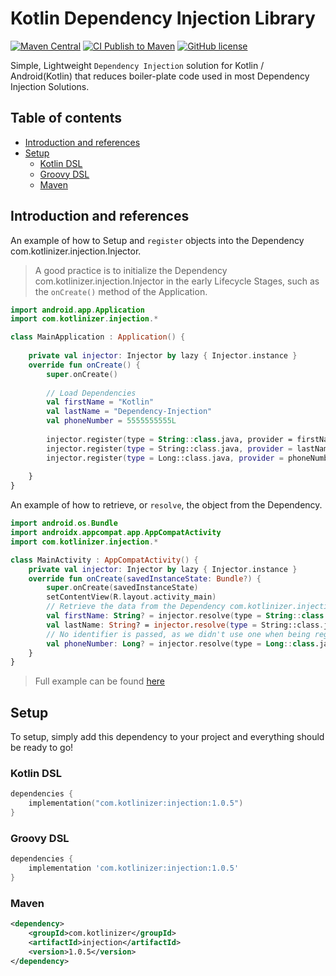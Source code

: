 # Kotlin Dependency Injection Library

[![Maven Central](https://img.shields.io/maven-central/v/com.kotlinizer/injection.svg?label=Maven%20Central)](https://search.maven.org/search?q=g:%22com.kotlinizer%22%20AND%20a:%22injection%22)
[![CI Publish to Maven](https://github.com/kotlinize/injection/actions/workflows/maven-publish.yml/badge.svg)](https://github.com/kotlinize/injection/actions/workflows/maven-publish.yml)
[![GitHub license](https://img.shields.io/badge/license-Apache%20License%202.0-orange.svg?style=flat)](http://www.apache.org/licenses/LICENSE-2.0)

Simple, Lightweight ```Dependency Injection``` solution for Kotlin / Android(Kotlin) that reduces boiler-plate code used in most Dependency Injection Solutions.

## Table of contents
<!--- TOC -->
* [Introduction and references](#introduction-and-references)
* [Setup](#setup)
  * [Kotlin DSL](#kotlin-dsl)
  * [Groovy DSL](#groovy-dsl)
  * [Maven](#maven)
<!--- END -->

## Introduction and references

An example of how to Setup and `register` objects into the Dependency com.kotlinizer.injection.Injector. 

> A good practice is to initialize the Dependency com.kotlinizer.injection.Injector in the early Lifecycle Stages, such as the `onCreate()` method of the Application.

```kotlin
import android.app.Application
import com.kotlinizer.injection.*

class MainApplication : Application() {
	
	private val injector: Injector by lazy { Injector.instance }
	override fun onCreate() {
		super.onCreate()
		
		// Load Dependencies
		val firstName = "Kotlin"
		val lastName = "Dependency-Injection"
		val phoneNumber = 5555555555L
		
		injector.register(type = String::class.java, provider = firstName, identifier = "FIRST_NAME")
		injector.register(type = String::class.java, provider = lastName, identifier = "LAST_NAME")
		injector.register(type = Long::class.java, provider = phoneNumber)
		
	}
}
```

An example of how to retrieve, or ```resolve```, the object from the Dependency.

```kotlin
import android.os.Bundle
import androidx.appcompat.app.AppCompatActivity
import com.kotlinizer.injection.*

class MainActivity : AppCompatActivity() {
	private val injector: Injector by lazy { Injector.instance }
	override fun onCreate(savedInstanceState: Bundle?) {
		super.onCreate(savedInstanceState)
		setContentView(R.layout.activity_main)
		// Retrieve the data from the Dependency com.kotlinizer.injection.Injector.
		val firstName: String? = injector.resolve(type = String::class.java, identifier = "FIRST_NAME")
		val lastName: String? = injector.resolve(type = String::class.java, identifier = "LAST_NAME")
		// No identifier is passed, as we didn't use one when being registered.
		val phoneNumber: Long? = injector.resolve(type = Long::class.java)
	}
}
```

> Full example can be found [here](https://github.com/kotlinize/dependency-injection-example)

## Setup

To setup, simply add this dependency to your project and everything should be ready to go!

### Kotlin DSL
```kotlin
dependencies {
    implementation("com.kotlinizer:injection:1.0.5")
}
```

### Groovy DSL

```gradle
dependencies {
    implementation 'com.kotlinizer:injection:1.0.5'
}
```

### Maven
```xml
<dependency>
    <groupId>com.kotlinizer</groupId>
    <artifactId>injection</artifactId>
    <version>1.0.5</version>
</dependency>
```
